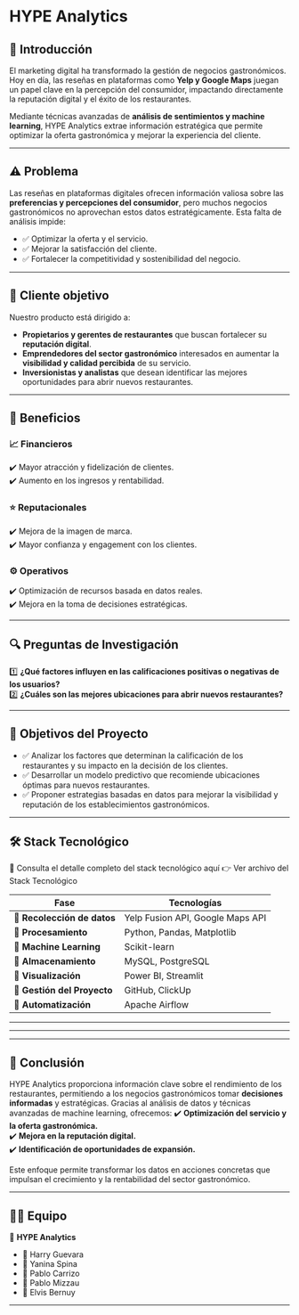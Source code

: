 
# **HYPE Analytics**

## 📌 Introducción
El marketing digital ha transformado la gestión de negocios gastronómicos. Hoy en día, las reseñas en plataformas como **Yelp y Google Maps** juegan un papel clave en la percepción del consumidor, impactando directamente la reputación digital y el éxito de los restaurantes.

Mediante técnicas avanzadas de **análisis de sentimientos y machine learning**, HYPE Analytics extrae información estratégica que permite optimizar la oferta gastronómica y mejorar la experiencia del cliente.

---

## ⚠️ Problema
Las reseñas en plataformas digitales ofrecen información valiosa sobre las **preferencias y percepciones del consumidor**, pero muchos negocios gastronómicos no aprovechan estos datos estratégicamente. Esta falta de análisis impide:
- ✅ Optimizar la oferta y el servicio.
- ✅ Mejorar la satisfacción del cliente.
- ✅ Fortalecer la competitividad y sostenibilidad del negocio.

---

## 👥 Cliente objetivo
Nuestro producto está dirigido a:
- **Propietarios y gerentes de restaurantes** que buscan fortalecer su **reputación digital**.
- **Emprendedores del sector gastronómico** interesados en aumentar la **visibilidad y calidad percibida** de su servicio.
- **Inversionistas y analistas** que desean identificar las mejores oportunidades para abrir nuevos restaurantes.

---

## 🎯 Beneficios

### 📈 Financieros
✔️ Mayor atracción y fidelización de clientes.  
✔️ Aumento en los ingresos y rentabilidad.  

### ⭐ Reputacionales
✔️ Mejora de la imagen de marca.  
✔️ Mayor confianza y engagement con los clientes.  

### ⚙️ Operativos
✔️ Optimización de recursos basada en datos reales.  
✔️ Mejora en la toma de decisiones estratégicas.  

---

## 🔍 Preguntas de Investigación
1️⃣ **¿Qué factores influyen en las calificaciones positivas o negativas de los usuarios?**  
2️⃣ **¿Cuáles son las mejores ubicaciones para abrir nuevos restaurantes?**  

---

## 🎯 Objetivos del Proyecto
- ✅ Analizar los factores que determinan la calificación de los restaurantes y su impacto en la decisión de los clientes.
- ✅ Desarrollar un modelo predictivo que recomiende ubicaciones óptimas para nuevos restaurantes.
- ✅ Proponer estrategias basadas en datos para mejorar la visibilidad y reputación de los establecimientos gastronómicos.

---

## 🛠️ Stack Tecnológico 


📄 Consulta el detalle completo del stack tecnológico aquí 👉 Ver archivo del Stack Tecnológico


| **Fase**              | **Tecnologías**  |
|----------------------|----------------|
| **🔹 Recolección de datos**  | Yelp Fusion API, Google Maps API  |
| **🔹 Procesamiento**  | Python, Pandas, Matplotlib  |
| **🔹 Machine Learning**  | Scikit-learn  |
| **🔹 Almacenamiento**  | MySQL, PostgreSQL  |
| **🔹 Visualización**  | Power BI, Streamlit  |
| **🔹 Gestión del Proyecto**  | GitHub, ClickUp  |
| **🔹 Automatización**  | Apache Airflow  |

---


---



---

## 📌 Conclusión
HYPE Analytics proporciona información clave sobre el rendimiento de los restaurantes, permitiendo a los negocios gastronómicos tomar **decisiones informadas** y estratégicas. Gracias al análisis de datos y técnicas avanzadas de machine learning, ofrecemos:
✔️ **Optimización del servicio y la oferta gastronómica.**  
✔️ **Mejora en la reputación digital.**  
✔️ **Identificación de oportunidades de expansión.**  

Este enfoque permite transformar los datos en acciones concretas que impulsan el crecimiento y la rentabilidad del sector gastronómico.

---

## 👨‍💻 Equipo
🚀 **HYPE Analytics**
- 🔹 Harry Guevara  
- 🔹 Yanina Spina  
- 🔹 Pablo Carrizo  
- 🔹 Pablo Mizzau  
- 🔹 Elvis Bernuy  

---


